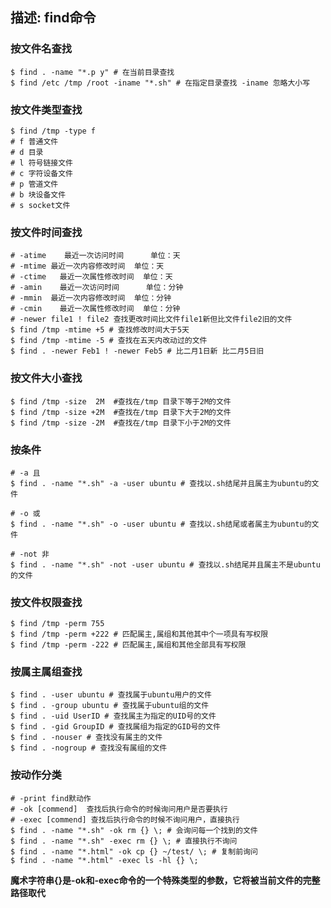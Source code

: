 

## 描述: find命令


### 按文件名查找
```shell
$ find . -name "*.p y" # 在当前目录查找
$ find /etc /tmp /root -iname "*.sh" # 在指定目录查找 -iname 忽略大小写
```

### 按文件类型查找
```shell
$ find /tmp -type f
# f 普通文件 
# d 目录 
# l 符号链接文件 
# c 字符设备文件 
# p 管道文件 
# b 块设备文件
# s socket文件
```

### 按文件时间查找
```shell
# -atime    最近一次访问时间      单位：天
# -mtime 最近一次内容修改时间  单位：天
# -ctime   最近一次属性修改时间  单位：天
# -amin    最近一次访问时间      单位：分钟
# -mmin  最近一次内容修改时间  单位：分钟
# -cmin    最近一次属性修改时间  单位：分钟
# -newer file1 ! file2 查找更改时间比文件file1新但比文件file2旧的文件 
$ find /tmp -mtime +5 # 查找修改时间大于5天
$ find /tmp -mtime -5 # 查找在五天内改动过的文件
$ find . -newer Feb1 ! -newer Feb5 # 比二月1日新 比二月5日旧
```

### 按文件大小查找
```shell
$ find /tmp -size  2M  #查找在/tmp 目录下等于2M的文件
$ find /tmp -size +2M  #查找在/tmp 目录下大于2M的文件
$ find /tmp -size -2M  #查找在/tmp 目录下小于2M的文件
```

### 按条件
```shell
# -a 且
$ find . -name "*.sh" -a -user ubuntu # 查找以.sh结尾并且属主为ubuntu的文件

# -o 或
$ find . -name "*.sh" -o -user ubuntu # 查找以.sh结尾或者属主为ubuntu的文件

# -not 非
$ find . -name "*.sh" -not -user ubuntu # 查找以.sh结尾并且属主不是ubuntu的文件
```

### 按文件权限查找
```shell
$ find /tmp -perm 755 
$ find /tmp -perm +222 # 匹配属主,属组和其他其中个一项具有写权限
$ find /tmp -perm -222 # 匹配属主,属组和其他全部具有写权限
```

### 按属主属组查找
```shell
$ find . -user ubuntu # 查找属于ubuntu用户的文件
$ find . -group ubuntu # 查找属于ubuntu组的文件	
$ find . -uid UserID # 查找属主为指定的UID号的文件
$ find . -gid GroupID # 查找属组为指定的GID号的文件
$ find . -nouser # 查找没有属主的文件
$ find . -nogroup # 查找没有属组的文件
```

### 按动作分类
```shell
# -print find默动作
# -ok [commend]  查找后执行命令的时候询问用户是否要执行
# -exec [commend] 查找后执行命令的时候不询问用户，直接执行
$ find . -name "*.sh" -ok rm {} \; # 会询问每一个找到的文件
$ find . -name "*.sh" -exec rm {} \; # 直接执行不询问
$ find . -name "*.html" -ok cp {} ~/test/ \; # 复制前询问
$ find . -name "*.html" -exec ls -hl {} \;
```
**魔术字符串{}是-ok和-exec命令的一个特殊类型的参数，它将被当前文件的完整路径取代**

